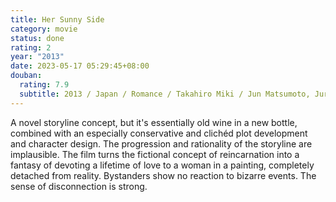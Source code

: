 ```yaml
---
title: Her Sunny Side
category: movie
status: done
rating: 2
year: "2013"
date: 2023-05-17 05:29:45+08:00
douban:
  rating: 7.9
  subtitle: 2013 / Japan / Romance / Takahiro Miki / Jun Matsumoto, Juri Ueno
---
```


A novel storyline concept, but it's essentially old wine in a new bottle, combined with an especially conservative and clichéd plot development and character design. The progression and rationality of the storyline are implausible. The film turns the fictional concept of reincarnation into a fantasy of devoting a lifetime of love to a woman in a painting, completely detached from reality. Bystanders show no reaction to bizarre events. The sense of disconnection is strong.
